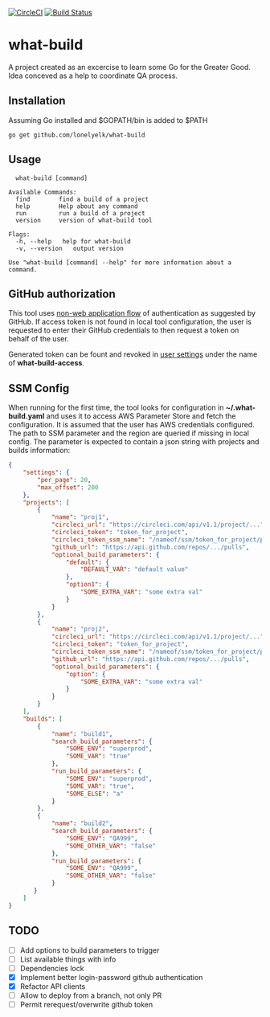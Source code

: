 [![CircleCI](https://circleci.com/gh/lonelyelk/what-build.svg?style=svg)](https://circleci.com/gh/lonelyelk/what-build)
[![Build Status](https://travis-ci.org/lonelyelk/what-build.svg?branch=master)](https://travis-ci.org/lonelyelk/what-build)

# what-build

A project created as an excercise to learn some Go for the Greater Good. Idea conceved as a help to
coordinate QA process.

## Installation

Assuming Go installed and $GOPATH/bin is added to $PATH

```
go get github.com/lonelyelk/what-build
```

## Usage

```
  what-build [command]

Available Commands:
  find        find a build of a project
  help        Help about any command
  run         run a build of a project
  version     version of what-build tool

Flags:
  -h, --help   help for what-build
  -v, --version   output version

Use "what-build [command] --help" for more information about a command.
```

## GitHub authorization

This tool uses [non-web application flow](https://developer.github.com/apps/building-oauth-apps/authorizing-oauth-apps/#non-web-application-flow) of authentication as suggested by GitHub. If access token is not found in local tool configuration, the user is requested to enter their GitHub credentials to then request a token on behalf of the user.

Generated token can be fount and revoked in [user settings](https://github.com/settings/tokens) under the name of **what-build-access**.

## SSM Config

When running for the first time, the tool looks for configuration in **~/.what-build.yaml** and uses
it to access AWS Parameter Store and fetch the configuration. It is assumed that the user has AWS
credentials configured. The path to SSM parameter and the region are queried if missing in local config.
The parameter is expected to contain a json string with projects and builds information:

```json
{
    "settings": {
        "per_page": 20,
        "max_offset": 200
    },
    "projects": [
        {
            "name": "proj1",
            "circleci_url": "https://circleci.com/api/v1.1/project/...",
            "circleci_token": "token_for_project",
            "circleci_token_ssm_name": "/nameof/ssm/token_for_project/parameter",
            "github_url": "https://api.github.com/repos/.../pulls",
            "optional_build_parameters": {
                "default": {
                    "DEFAULT_VAR": "default value"
                },
                "option1": {
                    "SOME_EXTRA_VAR": "some extra val"
                }
            }
        },
        {
            "name": "proj2",
            "circleci_url": "https://circleci.com/api/v1.1/project/...",
            "circleci_token": "token_for_project",
            "circleci_token_ssm_name": "/nameof/ssm/token_for_project/parameter",
            "github_url": "https://api.github.com/repos/.../pulls",
            "optional_build_parameters": {
                "option": {
                    "SOME_EXTRA_VAR": "some extra val"
                }
            }
        }
    ],
    "builds": [
        {
            "name": "build1",
            "search_build_parameters": {
                "SOME_ENV": "superprod",
                "SOME_VAR": "true"
            },
            "run_build_parameters": {
                "SOME_ENV": "superprod",
                "SOME_VAR": "true",
                "SOME_ELSE": "a"
            }
        },
        {
            "name": "build2",
            "search_build_parameters": {
                "SOME_ENV": "QA999",
                "SOME_OTHER_VAR": "false"
            },
            "run_build_parameters": {
                "SOME_ENV": "QA999",
                "SOME_OTHER_VAR": "false"
            }
       }
    ]
}
```

## TODO

- [ ] Add options to build parameters to trigger
- [ ] List available things with info
- [ ] Dependencies lock
- [x] Implement better login-password github authentication
- [x] Refactor API clients
- [ ] Allow to deploy from a branch, not only PR
- [ ] Permit rerequest/overwrite github token
